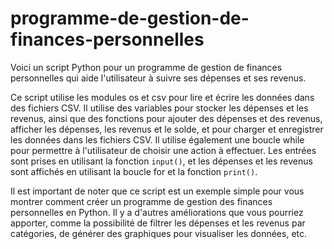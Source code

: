 # programme-de-gestion-de-finances-personnelles
Voici un script Python pour un programme de gestion de finances personnelles qui aide l'utilisateur à suivre ses dépenses et ses revenus.

Ce script utilise les modules os et csv pour lire et écrire les données dans des fichiers CSV. Il utilise des variables pour stocker les dépenses et les revenus, ainsi que des fonctions pour ajouter des dépenses et des revenus, afficher les dépenses, les revenus et le solde, et pour charger et enregistrer les données dans les fichiers CSV. Il utilise également une boucle while pour permettre à l'utilisateur de choisir une action à effectuer. Les entrées sont prises en utilisant la fonction `input()`, et les dépenses et les revenus sont affichés en utilisant la boucle for et la fonction `print()`.

Il est important de noter que ce script est un exemple simple pour vous montrer comment créer un programme de gestion des finances personnelles en Python. Il y a d'autres améliorations que vous pourriez apporter, comme la possibilité de filtrer les dépenses et les revenus par catégories, de générer des graphiques pour visualiser les données, etc.
